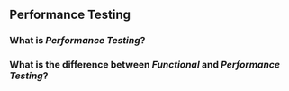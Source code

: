 ## Performance Testing

### What is *Performance Testing*?

### What is the difference between *Functional* and *Performance Testing*?
